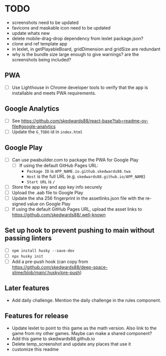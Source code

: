 # TODO

- screenshots need to be updated
- favicons and maskable icon need to be updated
- update whats new
- delete mobile-drag-drop dependency from lexlet package.json?
- clone and ref template app
- in lexlet, in getPlayableBoard, gridDimension and gridSize are redundant
- why is the bundle size large enough to give warnings? are the screenshots being included?

## PWA

- [ ] Use Lighthouse in Chrome developer tools to verify that the app is installable and meets PWA requirements.

## Google Analytics

- [ ] See https://github.com/skedwards88/react-base?tab=readme-ov-file#google-analytics
- [ ] Update the `G_TODO` id in `index.html`

## Google Play

- [ ] Can use pwabuilder.com to package the PWA for Google Play
  - [ ] If using the default GitHub Pages URL:
    - `Package ID` is `APP_NAME.io.github.skedwards88.twa`
    - `Host` is the full URL (e.g. `skedwards88.github.io/APP_NAME`)
    - `Start URL` is `/`
- [ ] Store the app key and app key info securely
- [ ] Upload the .aab file to Google Play
- [ ] Update the sha 256 fingerprint in the assetlinks.json file with the re-signed value on Google Play
- [ ] If using the default GitHub Pages URL, upload the asset links to https://github.com/skedwards88/.well-known

## Set up hook to prevent pushing to main without passing linters

- [ ] `npm install husky --save-dev`
- [ ] `npx husky init`
- [ ] Add a pre-push hook (can copy from https://github.com/skedwards88/deep-space-slime/blob/main/.husky/pre-push)

## Later features

- Add daily challenge. Mention the daily challenge in the rules component.

## Features for release

- Update lexlet to point to this game as the math version. Also link to the game from my other games. Maybe can make a shared component?
- Add this game to skedwards88.github.io
- Delete temp_screenshot and update any places that use it
- customize this readme
